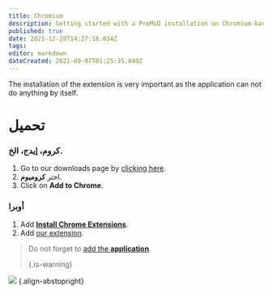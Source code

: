 ```yaml
---
title: Chromium
description: Getting started with a PreMiD installation on Chromium-based browsers
published: true
date: 2021-12-20T14:27:18.034Z
tags:
editor: markdown
dateCreated: 2021-09-07T01:25:35.049Z
---
```


The installation of the extension is very important as the application can not do anything by itself.

# تحميل
### كروم، إيدج، الخ.
1. Go to our downloads page by [clicking here](https://premid.app/downloads).
2. اختر **كروميوم**.
3. Click on **Add to Chrome**.

### أوبرا
1. Add **[Install Chrome Extensions](https://addons.opera.com/en/extensions/details/install-chrome-extensions/)**.
2. Add [our extension](https://premid.app/downloads).

> Do not forget to [add the **application**](/install).
>
> {.is-warning}

![](https://img.icons8.com/color/2x/chrome.png) {.align-abstopright}
